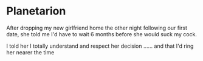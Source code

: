 # Planetarion

<Dasoeh>After dropping my new girlfriend home the other night following our first date, she told me I'd have to wait 6 months before she would suck my cock.

<Dasoeh>I told her I totally understand and respect her decision …… and that I'd ring her nearer the time
